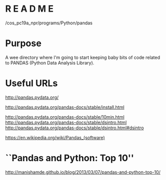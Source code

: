 
R E A D M E
===============================================================

/cos_pc19a_npr/programs/Python/pandas


  Purpose
===============================================================
A wee directory where I'm going to start keeping baby bits of 
code related to PANDAS (Python Data Analysis Library). 


  Useful URLs
===============================================================
http://pandas.pydata.org/

http://pandas.pydata.org/pandas-docs/stable/install.html

http://pandas.pydata.org/pandas-docs/stable/10min.html
http://pandas.pydata.org/pandas-docs/stable/dsintro.html
http://pandas.pydata.org/pandas-docs/stable/dsintro.html#dsintro

https://en.wikipedia.org/wiki/Pandas_(software)



  ``Pandas and Python: Top 10''
===============================================================
http://manishamde.github.io/blog/2013/03/07/pandas-and-python-top-10/
